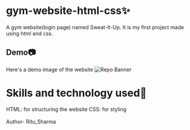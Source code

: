 # gym-website-html-css✨
A gym website(login page) named Sweat-It-Up. It is my first project made using html and css.
## Demo📷
Here's a demo image of the website
![Repo Banner]("https://github.com/Ri2-4/gym-website-html-css/blob/main/Screenshot%202025-02-10%20205747.png")
# Skills and technology used🤖
HTML: for structuring the website
CSS: for styling 
<br>
<br>
Author- Ritu_Sharma
